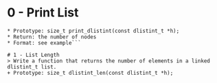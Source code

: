 # 0 - Print List
``` write a function that prints all the elements of a dlistint_t list.
* Prototype: size_t print_dlistint(const dlistint_t *h);
* Return: the number of nodes
* Format: see example```

# 1 - List Length
> Write a function that returns the number of elements in a linked dlistint_t list.
+ Prototype: size_t dlistint_len(const dlistint_t *h);

